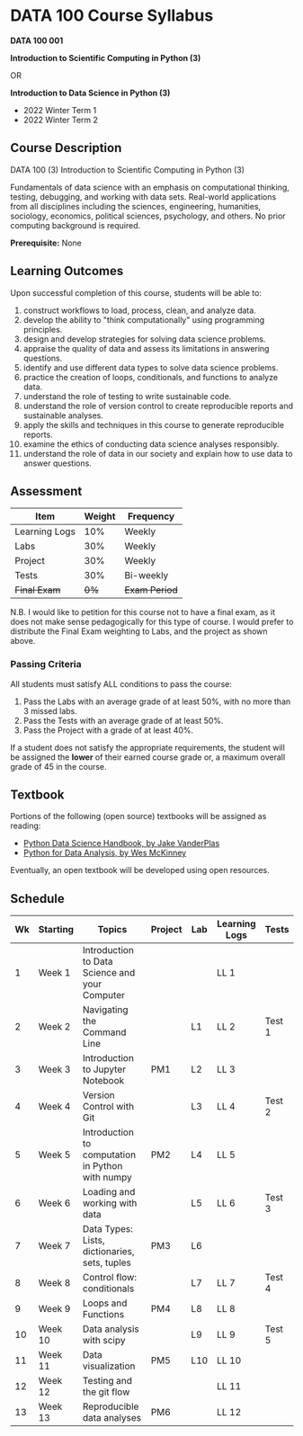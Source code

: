 # DATA 100 Course Syllabus

**DATA 100 001**

**Introduction to Scientific Computing in Python (3)**

OR

**Introduction to Data Science in Python (3)**

- 2022 Winter Term 1
- 2022 Winter Term 2

## Course Description

DATA 100 (3) Introduction to Scientific Computing in Python (3)

Fundamentals of data science with an emphasis on computational thinking, testing, debugging, and working with data sets. Real-world applications from all disciplines including the sciences, engineering, humanities, sociology, economics, political sciences, psychology, and others. No prior computing background is required.

**Prerequisite:** None

## Learning Outcomes

Upon successful completion of this course, students will be able to:

1. construct workflows to load, process, clean, and analyze data.
1. develop the ability to "think computationally" using programming principles.
1. design and develop strategies for solving data science problems. 
1. appraise the quality of data and assess its limitations in answering questions.
1. identify and use different data types to solve data science problems.
1. practice the creation of loops, conditionals, and functions to analyze data.
1. understand the role of testing to write sustainable code.
1. understand the role of version control to create reproducible reports and sustainable analyses.
1. apply the skills and techniques in this course to generate reproducible reports.
1. examine the ethics of conducting data science analyses responsibly.
1. understand the role of data in our society and explain how to use data to answer questions.

## Assessment

| Item           | Weight | Frequency       |
|----------------|--------|-----------------|
| Learning Logs  | 10%    | Weekly          |
| Labs           | 30%    | Weekly          |
| Project        | 30%    | Weekly          |
| Tests          | 30%    | Bi-weekly       |
| ~~Final Exam~~ | ~~0%~~ | ~~Exam Period~~ |

N.B. I would like to petition for this course not to have a final exam, as it does not make sense pedagogically for this type of course. I would prefer to distribute the Final Exam weighting to Labs, and the project as shown above.

### Passing Criteria

All students must satisfy ALL conditions to pass the course:

1. Pass the Labs with an average grade of at least 50%, with no more than 3 missed labs.
1. Pass the Tests with an average grade of at least 50%.
1. Pass the Project with a grade of at least 40%.

If a student does not satisfy the appropriate requirements, the student will be assigned the **lower** of their earned course grade or, a maximum overall grade of 45 in the course.

## Textbook

Portions of the following (open source) textbooks will be assigned as reading:

- [Python Data Science Handbook, by Jake VanderPlas](https://github.com/jakevdp/PythonDataScienceHandbook)
- [Python for Data Analysis, by Wes McKinney](https://github.com/wesm/pydata-book)

Eventually, an open textbook will be developed using open resources.

## Schedule

| Wk | Starting | Topics                                           | Project | Lab | Learning Logs | Tests  |
|----|----------|--------------------------------------------------|---------|-----|---------------|--------|
| 1  | Week 1   | Introduction to Data Science and your Computer   |         |     | LL 1          |        |
| 2  | Week 2   | Navigating the Command Line                      |         | L1  | LL 2          | Test 1 |
| 3  | Week 3   | Introduction to Jupyter Notebook                 | PM1     | L2  | LL 3          |        |
| 4  | Week 4   | Version Control with Git                         |         | L3  | LL 4          | Test 2 |
| 5  | Week 5   | Introduction to computation in Python with numpy | PM2     | L4  | LL 5          |        |
| 6  | Week 6   | Loading and working with data                    |         | L5  | LL 6          | Test 3 |
| 7  | Week 7   | Data Types: Lists, dictionaries, sets, tuples    | PM3     | L6  |               |        |
| 8  | Week 8   | Control flow: conditionals                       |         | L7  | LL 7          | Test 4 |
| 9  | Week 9   | Loops and Functions                              | PM4     | L8  | LL 8          |        |
| 10 | Week 10  | Data analysis with scipy                         |         | L9  | LL 9          | Test 5 |
| 11 | Week 11  | Data visualization                               | PM5     | L10 | LL 10         |        |
| 12 | Week 12  | Testing and the git flow                         |         |     | LL 11         |        |
| 13 | Week 13  | Reproducible data analyses                       | PM6     |     | LL 12         |        |







